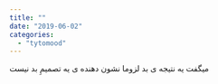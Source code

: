 ```yaml
---
title: ""
date: "2019-06-02"
categories: 
  - "tytomood"
---
```


میگفت یه نتیجه ی بد لزوما نشون دهنده ی یه تصمیمِ بد نیست
